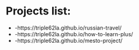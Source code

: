 # Projects list:
<ul>
<li>-https://triple62la.github.io/russian-travel/</li>
<li>-https://triple62la.github.io/how-to-learn-plus/</li>
<li>-https://triple62la.github.io/mesto-project/</li>
</ul>
